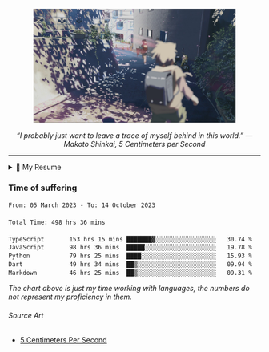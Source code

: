 <p align="center"><img src="asset/header.jpg" width="80%"/></p>
<p align="center"><i>“I probably just want to leave a trace of myself behind in this world.” ― Makoto Shinkai, 5 Centimeters per Second</i></p>

---

<details>
  <summary>📃 My Resume</summary>

### Education

- 📖 **Computer Science**\
📆 10/2021 - present\
📍 **Thang Long University** - Hoang Mai, Hanoi, Vietnam

### Experience

<img align="right" src="https://img.shields.io/badge/Next.js-black?style=flat&logo=next.js&logoColor=white"/>
<img align="right" src="https://img.shields.io/badge/Ant_Design-ant?style=flat&logo=antdesign&logoColor=white&color=%230170FE"/>
<img align="right" src="https://img.shields.io/badge/node.js-6DA55F?style=flat&logo=node.js&logoColor=white"/>


- 👨‍💻 **Frontend Web Intern**\
📆 07/2023 - present\
📍 **MQ ICT Solutions** - Hoang Mai, Hanoi, Vietnam
  
<!--
## Skills

<img align="right" src="https://img.shields.io/badge/Python-3776AB?logo=python&logoColor=white" />


**Programming**

<img align="right" src="https://img.shields.io/badge/Windows-0078D6?logo=windows&logoColor=white" />
-->

</details>

### Time of suffering

<!--START_SECTION:waka-->

```txt
From: 05 March 2023 - To: 14 October 2023

Total Time: 498 hrs 36 mins

TypeScript       153 hrs 15 mins ███████▓░░░░░░░░░░░░░░░░░   30.74 %
JavaScript       98 hrs 36 mins  █████░░░░░░░░░░░░░░░░░░░░   19.78 %
Python           79 hrs 25 mins  ████░░░░░░░░░░░░░░░░░░░░░   15.93 %
Dart             49 hrs 34 mins  ██▒░░░░░░░░░░░░░░░░░░░░░░   09.94 %
Markdown         46 hrs 25 mins  ██▒░░░░░░░░░░░░░░░░░░░░░░   09.31 %
```

<!--END_SECTION:waka-->

_The chart above is just my time working with languages, the numbers do not represent my proficiency in them._

###### Source Art

-  [5 Centimeters Per Second](https://wallhaven.cc/w/nrowq1)

